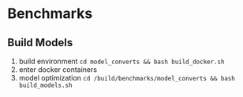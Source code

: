 # Benchmarks

## Build Models
1. build environment
`cd model_converts && bash build_docker.sh`
2. enter docker containers
3. model optimization
`cd /build/benchmarks/model_converts && bash build_models.sh`
